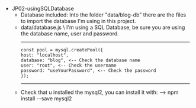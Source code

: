 - JP02-usingSQLDatabase
  - Database included:
    Into the folder "data/blog-db" there are the files to import the database I'm using in this project.
  - data/database.js
    \ I'm using a SQL Database, be sure you are using the database name, user and password.
    ***
    ```
    const pool = mysql.createPool({
    host: "localhost",
    database: "blog", <-- Check the database name
    user: "root", <-- Check the username
    password: "useYourPassword", <-- Check the password
    });
    ```
    ***
  - Check that u installed the mysql2, you can install it with:
    --> npm install --save mysql2
